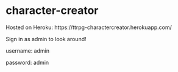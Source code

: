 # character-creator
<p>Hosted on Heroku: https://ttrpg-charactercreator.herokuapp.com/</p>
<p>Sign in as admin to look around!</p>
<p>username: admin</p>
<p>password: admin</p>
